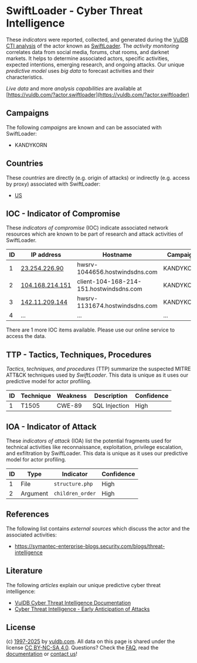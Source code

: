 # SwiftLoader - Cyber Threat Intelligence

These _indicators_ were reported, collected, and generated during the [VulDB CTI analysis](https://vuldb.com/?kb.cti) of the actor known as [SwiftLoader](https://vuldb.com/?actor.swiftloader). The _activity monitoring_ correlates data from social media, forums, chat rooms, and darknet markets. It helps to determine associated actors, specific activities, expected intentions, emerging research, and ongoing attacks. Our unique _predictive model_ uses _big data_ to forecast activities and their characteristics.

_Live data_ and more _analysis capabilities_ are available at [https://vuldb.com/?actor.swiftloader](https://vuldb.com/?actor.swiftloader)

## Campaigns

The following _campaigns_ are known and can be associated with SwiftLoader:

* KANDYKORN

## Countries

These _countries_ are directly (e.g. origin of attacks) or indirectly (e.g. access by proxy) associated with SwiftLoader:

* [US](https://vuldb.com/?country.us)

## IOC - Indicator of Compromise

These _indicators of compromise_ (IOC) indicate associated network resources which are known to be part of research and attack activities of SwiftLoader.

ID | IP address | Hostname | Campaign | Confidence
-- | ---------- | -------- | -------- | ----------
1 | [23.254.226.90](https://vuldb.com/?ip.23.254.226.90) | hwsrv-1044656.hostwindsdns.com | KANDYKORN | High
2 | [104.168.214.151](https://vuldb.com/?ip.104.168.214.151) | client-104-168-214-151.hostwindsdns.com | KANDYKORN | High
3 | [142.11.209.144](https://vuldb.com/?ip.142.11.209.144) | hwsrv-1131674.hostwindsdns.com | KANDYKORN | High
4 | ... | ... | ... | ...

There are 1 more IOC items available. Please use our online service to access the data.

## TTP - Tactics, Techniques, Procedures

_Tactics, techniques, and procedures_ (TTP) summarize the suspected MITRE ATT&CK techniques used by _SwiftLoader_. This data is unique as it uses our predictive model for actor profiling.

ID | Technique | Weakness | Description | Confidence
-- | --------- | -------- | ----------- | ----------
1 | T1505 | CWE-89 | SQL Injection | High

## IOA - Indicator of Attack

These _indicators of attack_ (IOA) list the potential fragments used for technical activities like reconnaissance, exploitation, privilege escalation, and exfiltration by SwiftLoader. This data is unique as it uses our predictive model for actor profiling.

ID | Type | Indicator | Confidence
-- | ---- | --------- | ----------
1 | File | `structure.php` | High
2 | Argument | `children_order` | High

## References

The following list contains _external sources_ which discuss the actor and the associated activities:

* https://symantec-enterprise-blogs.security.com/blogs/threat-intelligence

## Literature

The following _articles_ explain our unique predictive cyber threat intelligence:

* [VulDB Cyber Threat Intelligence Documentation](https://vuldb.com/?kb.cti)
* [Cyber Threat Intelligence - Early Anticipation of Attacks](https://www.scip.ch/en/?labs.20201022)

## License

(c) [1997-2025](https://vuldb.com/?kb.changelog) by [vuldb.com](https://vuldb.com/?kb.about). All data on this page is shared under the license [CC BY-NC-SA 4.0](https://creativecommons.org/licenses/by-nc-sa/4.0/). Questions? Check the [FAQ](https://vuldb.com/?kb.faq), read the [documentation](https://vuldb.com/?kb) or [contact us](https://vuldb.com/?contact)!
